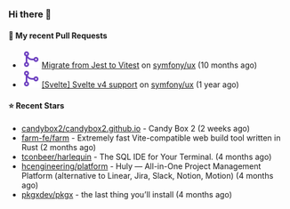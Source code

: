 ### Hi there 👋

#### 🔨 My recent Pull Requests

- ![](./assets/pr-merged.svg) [Migrate from Jest to Vitest](https://github.com/symfony/ux/pull/1202) on [symfony/ux](https://github.com/symfony/ux) (10 months ago)
- ![](./assets/pr-merged.svg) [[Svelte] Svelte v4 support](https://github.com/symfony/ux/pull/1018) on [symfony/ux](https://github.com/symfony/ux) (1 year ago)

#### ⭐ Recent Stars

- [candybox2/candybox2.github.io](https://github.com/candybox2/candybox2.github.io) - Candy Box 2 (2 weeks ago)
- [farm-fe/farm](https://github.com/farm-fe/farm) - Extremely fast Vite-compatible web build tool written in Rust (2 months ago)
- [tconbeer/harlequin](https://github.com/tconbeer/harlequin) - The SQL IDE for Your Terminal. (4 months ago)
- [hcengineering/platform](https://github.com/hcengineering/platform) - Huly — All-in-One Project Management Platform (alternative to Linear, Jira, Slack, Notion, Motion) (4 months ago)
- [pkgxdev/pkgx](https://github.com/pkgxdev/pkgx) - the last thing you’ll install (4 months ago)